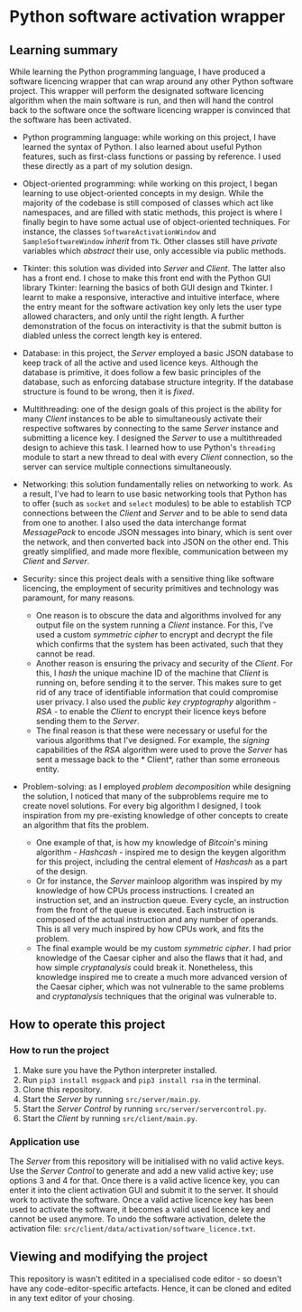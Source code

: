 # Python software activation wrapper

## Learning summary

While learning the Python programming language, I have produced a software licencing wrapper that can wrap around any other Python software project. This wrapper will perform the designated software licencing algorithm when the main software is run, and then will hand the control back to the software once the software licencing wrapper is convinced that the software has been activated.

* Python programming language: while working on this project, I have learned the syntax of Python. I also learned about useful Python features, such as first-class functions or passing by reference. I used these directly as a part of my solution design.

* Object-oriented programming: while working on this project, I began learning to use object-oriented concepts in my design. While the majority of the codebase is still composed of classes which act like namespaces, and are filled with static methods, this project is where I finally begin to have some actual use of object-oriented techniques. For instance, the classes `SoftwareActivationWindow` and `SampleSoftwareWindow` *inherit* from `Tk`. Other classes still have *private* variables which *abstract* their use, only accessible via public methods.

* Tkinter: this solution was divided into *Server* and *Client*. The latter also has a front end. I chose to make this front end with the Python GUI library Tkinter: learning the basics of both GUI design and Tkinter. I learnt to make a responsive, interactive and intuitive interface, where the entry meant for the software activation key only lets the user type allowed characters, and only until the right length. A further demonstration of the focus on interactivity is that the submit button is diabled unless the correct length key is entered. 

* Database: in this project, the *Server* employed a basic JSON database to keep track of all the active and used licence keys. Although the database is primitive, it does follow a few basic principles of the database, such as enforcing database structure integrity. If the database structure is found to be wrong, then it is *fixed*.

* Multithreading: one of the design goals of this project is the ability for many *Client* instances to be able to simultaneously activate their respective softwares by connecting to the same *Server* instance and submitting a licence key. I designed the *Server* to use a multithreaded design to achieve this task. I learned how to use Python's `threading` module to start a new thread to deal with every *Client* connection, so the server can service multiple connections simultaneously.

* Networking: this solution fundamentally relies on networking to work. As a result, I've had to learn to use basic networking tools that Python has to offer (such as `socket` and `select` modules) to be able to establish TCP connections between the *Client* and *Server* and to be able to send data from one to another. I also used the data interchange format *MessagePack* to encode JSON messages into binary, which is sent over the network, and then converted back into JSON on the other end. This greatly simplified, and made more flexible, communication between my *Client* and *Server*.

* Security: since this project deals with a sensitive thing like software licencing, the employment of security primitives and technology was paramount, for many reasons.
	- One reason is to obscure the data and algorithms involved for any output file on the system running a *Client* instance. For this, I've used a custom *symmetric cipher* to encrypt and decrypt the file which confirms that the system has been activated, such that they cannot be read. 
	- Another reason is ensuring the privacy and security of the *Client*. For this, I *hash* the unique machine ID of the machine that *Client* is running on, before sending it to the server. This makes sure to get rid of any trace of identifiable information that could compromise user privacy. I also used the *public key cryptography* algorithm - *RSA* - to enable the *Client* to encrypt their licence keys before sending them to the *Server*.
	- The final reason is that these were necessary or useful for the various algorithms that I've designed. For example, the *signing* capabilities of the *RSA* algorithm were used to prove the *Server* has sent a message back to the * Client*, rather than some erroneous entity.

* Problem-solving: as I employed *problem decomposition* while designing the solution, I noticed that many of the subproblems require me to create novel solutions. For every big algorithm I designed, I took inspiration from my pre-existing knowledge of other concepts to create an algorithm that fits the problem.
	- One example of that, is how my knowledge of *Bitcoin*'s mining algorithm - *Hashcash* - inspired me to design the keygen algorithm for this project, including the central element of *Hashcash* as a part of the design.
	- Or for instance, the *Server* mainloop algorithm was inspired by my knowledge of how CPUs process instructions. I created an instruction set, and an instruction queue. Every cycle, an instruction from the front of the queue is executed. Each instruction is composed of the actual instruction and any number of operands. This is all very much inspired by how CPUs work, and fits the problem.
	- The final example would be my custom *symmetric cipher*. I had prior knowledge of the Caesar cipher and also the flaws that it had, and how simple *cryptanalysis* could break it. Nonetheless, this knowledge inspired me to create a much more advanced version of the Caesar cipher, which was not vulnerable to the same problems and *cryptanalysis* techniques that the original was vulnerable to.

## How to operate this project

### How to run the project

1. Make sure you have the Python interpreter installed.
2. Run `pip3 install msgpack` and `pip3 install rsa` in the terminal.
3.  Clone this repository.
4. Start the *Server* by running `src/server/main.py`.
5. Start the *Server Control* by running `src/server/servercontrol.py`.
6. Start the *Client* by running `src/client/main.py`.

### Application use

The *Server* from this repository will be initialised with no valid active keys. Use the *Server Control* to generate and add a new valid active key; use options 3 and 4 for that. Once there is a valid active licence key, you can enter it into the client activation GUI and submit it to the server. It should work to activate the software. Once a valid active licence key has been used to activate the software, it becomes a valid used licence key and cannot be used anymore. To undo the software activation, delete the activation file: `src/client/data/activation/software_licence.txt`. 

## Viewing and  modifying  the project

This repository is wasn't editited in a specialised code editor - so doesn't have any code-editor-specific artefacts. Hence, it can be cloned and edited in any text editor of your chosing.
